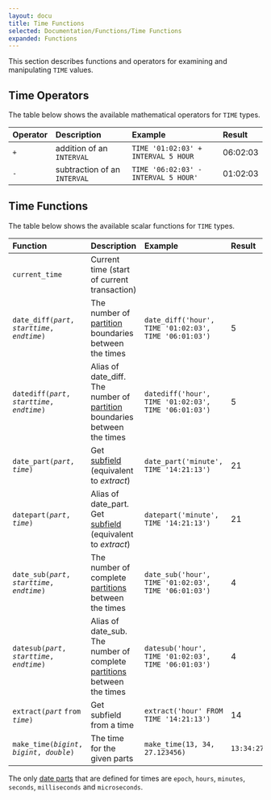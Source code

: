 ```yaml
---
layout: docu
title: Time Functions
selected: Documentation/Functions/Time Functions
expanded: Functions
---
```

This section describes functions and operators for examining and manipulating `TIME` values.

## Time Operators
The table below shows the available mathematical operators for `TIME` types.

| Operator | Description | Example | Result |
|:---|:---|:---|:---|
| `+` | addition of an `INTERVAL` | `TIME '01:02:03' + INTERVAL 5 HOUR` | 06:02:03 |
| `-` | subtraction of an `INTERVAL` | `TIME '06:02:03' - INTERVAL 5 HOUR'` | 01:02:03 |

## Time Functions
The table below shows the available scalar functions for `TIME` types.

| Function | Description | Example | Result |
|:---|:---|:---|:---|
| `current_time` | Current time (start of current transaction) | | |
| `date_diff(`*`part`*`, `*`starttime`*`, `*`endtime`*`)` | The number of [partition](../../sql/functions/datepart) boundaries between the times | `date_diff('hour', TIME '01:02:03', TIME '06:01:03')` | 5 |
| `datediff(`*`part`*`, `*`starttime`*`, `*`endtime`*`)` | Alias of date_diff. The number of [partition](../../sql/functions/datepart) boundaries between the times | `datediff('hour', TIME '01:02:03', TIME '06:01:03')` | 5 |
| `date_part(`*`part`*`, `*`time`*`)` | Get [subfield](../../sql/functions/datepart) (equivalent to *extract*) | `date_part('minute', TIME '14:21:13')` | 21 |
| `datepart(`*`part`*`, `*`time`*`)` | Alias of date_part. Get [subfield](../../sql/functions/datepart) (equivalent to *extract*) | `datepart('minute', TIME '14:21:13')` | 21 |
| `date_sub(`*`part`*`, `*`starttime`*`, `*`endtime`*`)` | The number of complete [partitions](../../sql/functions/datepart) between the times | `date_sub('hour', TIME '01:02:03', TIME '06:01:03')` | 4 |
| `datesub(`*`part`*`, `*`starttime`*`, `*`endtime`*`)` | Alias of date_sub. The number of complete [partitions](../../sql/functions/datepart) between the times | `datesub('hour', TIME '01:02:03', TIME '06:01:03')` | 4 |
| `extract(`*`part`* `from` *`time`*`)` | Get subfield from a time | `extract('hour' FROM TIME '14:21:13')` | 14 |
| `make_time(`*`bigint`*`, `*`bigint`*`, `*`double`*`)` | The time for the given parts | `make_time(13, 34, 27.123456)` | `13:34:27.123456` |

The only [date parts](../../sql/functions/datepart) that are defined for times are `epoch`, `hours`, `minutes`, `seconds`, `milliseconds` and `microseconds`.
